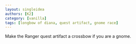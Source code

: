 ```yaml
---
layout: singleidea
authors: [K2]
category: [vanilla]
tags: [longbow of diana, quest artifact, gnome race]
---
```

Make the Ranger quest artifact a crossbow if you are a gnome.
